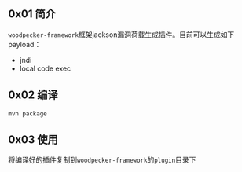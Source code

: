 ## 0x01 简介
`woodpecker-framework`框架jackson漏洞荷载生成插件。目前可以生成如下payload：

* jndi
* local code exec

## 0x02 编译

```
mvn package
```

## 0x03 使用

将编译好的插件复制到`woodpecker-framework`的`plugin`目录下